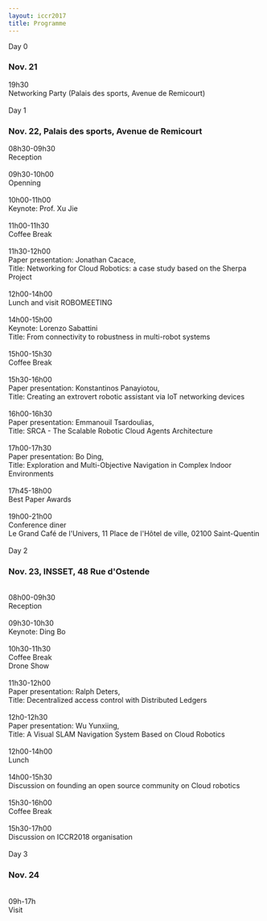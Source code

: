 ```yaml
---
layout: iccr2017
title: Programme
---
```


<div class="row">
 <div class="card">
   <div class="card-header">
     Day 0
     <h3>Nov. 21</h3>
   </div>
   <div class="card-block">
   <div class="container">
    <div class="row">
      <div class="col-md-2"> 19h30</div>
      <div class="col-md-9"> Networking Party (Palais des sports, Avenue de Remicourt) </div>
    </div>
  </div>
 </div>
</div>
<br/>

  <div class="card">
    <div class="card-header">
      Day 1
      <h3>Nov. 22, Palais des sports, Avenue de Remicourt</h3>
    </div>
    <div class="card-block">
    <div class="container">
     <div class="row">
       <div class="col-md-2">08h30-09h30</div>
       <div class="col-md-9">Reception</div>
     </div>
     <br/>
     <div class="row">
       <div class="col-md-2">09h30-10h00</div>
       <div class="col-md-9">Openning</div>
     </div>
     <br/>
     <div class="row">
       <div class="col-md-2">10h00-11h00</div>
       <div class="col-md-9">Keynote: Prof. Xu Jie</div>
     </div>
     <br/>
     <div class="row">
       <div class="col-md-2">11h00-11h30</div>
       <div class="col-md-9">Coffee Break</div>
     </div>
     <br/>
     <div class="row">
       <div class="col-md-2">11h30-12h00</div>
       <div class="col-md-9">Paper presentation: Jonathan Cacace,
       <br />  Title: Networking for Cloud Robotics: a case study based on the Sherpa Project
</div>
     </div>
    <br/>
<div class="row">
       <div class="col-md-2">12h00-14h00</div>
       <div class="col-md-9">Lunch and visit ROBOMEETING</div>
     </div>
    <br/>
<div class="row">
       <div class="col-md-2">14h00-15h00</div>
       <div class="col-md-9">Keynote: Lorenzo Sabattini<br/>
       Title: From connectivity to robustness in multi-robot systems
</div>
     </div>
    <br/>
<div class="row">
       <div class="col-md-2">15h00-15h30</div>
       <div class="col-md-9">Coffee Break</div>
     </div>
    <br/>
    <div class="row">
       <div class="col-md-2">15h30-16h00</div>
       <div class="col-md-9">Paper presentation: Konstantinos Panayiotou,
       <br />  Title: Creating an extrovert robotic assistant via IoT networking devices
       </div>
     </div>
     <br/>
     <div class="row">
            <div class="col-md-2">16h00-16h30</div>
            <div class="col-md-9">Paper presentation: Emmanouil Tsardoulias,
            <br />  Title: SRCA - The Scalable Robotic Cloud Agents Architecture</div>
          </div>
          <br/>
      <div class="row">
                 <div class="col-md-2">17h00-17h30</div>
                 <div class="col-md-9">Paper presentation: Bo Ding,
                 <br />  Title: Exploration and Multi-Objective Navigation in Complex Indoor Environments	</div>
      </div>
    <br/>
    <div class="row">
               <div class="col-md-2">17h45-18h00</div>
               <div class="col-md-9">Best Paper Awards</div>
    </div>
  <br/>
<div class="row">
       <div class="col-md-2">19h00-21h00</div>
       <div class="col-md-9">Conference diner
       <br/>Le Grand Café de l'Univers, 11 Place de l'Hôtel de ville, 02100 Saint-Quentin</div>
     </div>
   </div>
    </div>
</div>
<br/>

 <div class="card">
   <div class="card-header">
     Day 2
     <h3>Nov. 23, INSSET, 48 Rue d'Ostende</h3>
   </div>
   <div class="card-block">
   <div class="container">
   <br/>
<div class="row">
      <div class="col-md-2">08h00-09h30</div>
      <div class="col-md-9">Reception</div>
    </div>
   <br/>
<div class="row">
      <div class="col-md-2">09h30-10h30</div>
      <div class="col-md-9">Keynote: Ding Bo</div>
    </div>
   <br/>
<div class="row">
      <div class="col-md-2">10h30-11h30</div>
      <div class="col-md-9">Coffee Break<br/>
      Drone Show</div>
    </div>
   <br/>
<div class="row">
      <div class="col-md-2">11h30-12h00</div>
      <div class="col-md-9">Paper presentation: Ralph Deters,
      <br />  Title:  Decentralized access control with Distributed Ledgers 	</div>
    </div>
   <br/>
   <div class="row">
         <div class="col-md-2">12h0-12h30</div>
         <div class="col-md-9">Paper presentation: Wu Yunxiing,
         <br />  Title:  A Visual SLAM Navigation System Based on Cloud Robotics 	</div>
       </div>
      <br/>
<div class="row">
      <div class="col-md-2">12h00-14h00</div>
      <div class="col-md-9">Lunch</div>
    </div>
   <br/>
<div class="row">
      <div class="col-md-2">14h00-15h30</div>
      <div class="col-md-9">Discussion on founding an open source community on Cloud robotics</div>
    </div>
   <br/>
<div class="row">
      <div class="col-md-2">15h30-16h00</div>
      <div class="col-md-9">Coffee Break</div>
    </div>
   <br/>
<div class="row">
      <div class="col-md-2">15h30-17h00</div>
      <div class="col-md-9">Discussion on ICCR2018 organisation </div>
    </div>
  </div>
   </div>
</div>
<br/>

 <div class="card">
   <div class="card-header">
     Day 3
     <h3>Nov. 24</h3>
   </div>
   <div class="card-block">
   <div class="container">
   <br/>
<div class="row">
      <div class="col-md-2"> 09h-17h</div>
      <div class="col-md-9"> Visit </div>
    </div>
  </div>
   </div>
 </div>
</div>
